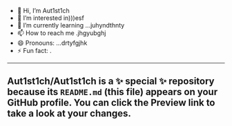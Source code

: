 - 👋 Hi, I’m Aut1st1ch 
- 👀 I’m interested in)))esf
- 🌱 I’m currently learning ...juhyndthnty
- 📫 How to reach me .jhgyubghj
- 😄 Pronouns: ...drtyfgjhk
- ⚡ Fun fact: .
---
Aut1st1ch/Aut1st1ch is a ✨ special ✨ repository because its `README.md` (this file) appears on your GitHub profile.
You can click the Preview link to take a look at your changes.
---

